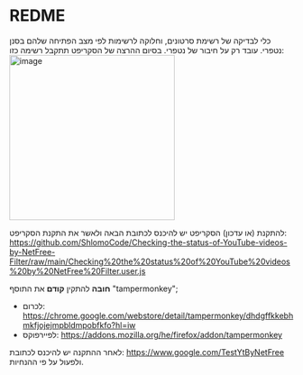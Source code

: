 # REDME
כלי לבדיקה של רשימת סרטונים, וחלוקה לרשימות לפי מצב הפתיחה שלהם בסנן נטפרי. עובד רק על חיבור של נטפרי.
בסיום ההרצה של הסקריפט תתקבל רשימה כזו:
<img width="293" alt="image" src="https://user-images.githubusercontent.com/78599753/151016149-0f484650-d18f-4c46-bf84-33e6c6f558b6.png">

להתקנת (או עדכון) הסקריפט יש להיכנס לכתובת הבאה ולאשר את התקנת הסקריפט: https://github.com/ShlomoCode/Checking-the-status-of-YouTube-videos-by-NetFree-Filter/raw/main/Checking%20the%20status%20of%20YouTube%20videos%20by%20NetFree%20Filter.user.js

**חובה** להתקין **קודם** את התוסף "tampermonkey";
* לכרום: https://chrome.google.com/webstore/detail/tampermonkey/dhdgffkkebhmkfjojejmpbldmpobfkfo?hl=iw
* לפיירפוקס: https://addons.mozilla.org/he/firefox/addon/tampermonkey

לאחר ההתקנה יש להיכנס לכתובת: https://www.google.com/TestYtByNetFree ולפעול על פי ההנחיות.

